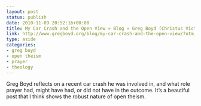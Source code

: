 ```yaml
---
layout: post
status: publish
date: 2010-11-09 20:52:16+00:00
title: My Car Crash and the Open View » Blog » Greg Boyd (Christus Victor Ministries)
link: http://www.gregboyd.org/blog/my-car-crash-and-the-open-view/?utm_source=feedburner&utm_medium=feed&utm_campaign=Feed%3A+gregboyd+%28Greg+Boyd+and+Christus+Victor+Ministries%29
type: aside
categories:
- greg boyd
- open theism
- prayer
- theology
---
```


Greg Boyd reflects on a recent car crash he was involved in, and what role prayer had, might have had, or did not have in the outcome. It’s a beautiful post that I think shows the robust nature of open theism.
